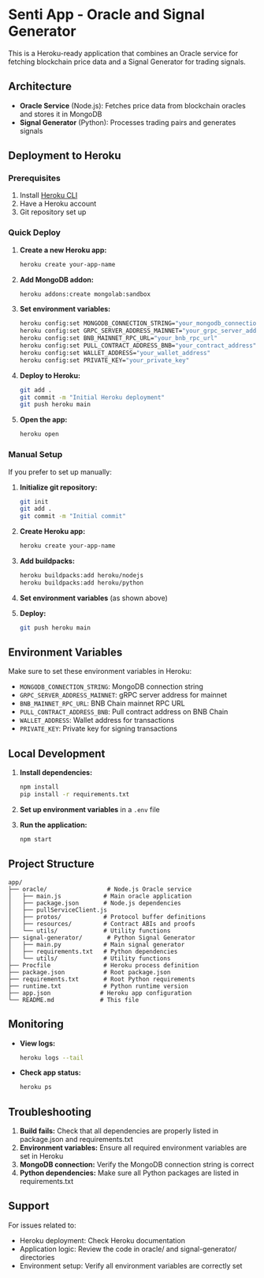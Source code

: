 # Senti App - Oracle and Signal Generator

This is a Heroku-ready application that combines an Oracle service for fetching blockchain price data and a Signal Generator for trading signals.

## Architecture

- **Oracle Service** (Node.js): Fetches price data from blockchain oracles and stores it in MongoDB
- **Signal Generator** (Python): Processes trading pairs and generates signals

## Deployment to Heroku

### Prerequisites

1. Install [Heroku CLI](https://devcenter.heroku.com/articles/heroku-cli)
2. Have a Heroku account
3. Git repository set up

### Quick Deploy

1. **Create a new Heroku app:**

   ```bash
   heroku create your-app-name
   ```

2. **Add MongoDB addon:**

   ```bash
   heroku addons:create mongolab:sandbox
   ```

3. **Set environment variables:**

   ```bash
   heroku config:set MONGODB_CONNECTION_STRING="your_mongodb_connection_string"
   heroku config:set GRPC_SERVER_ADDRESS_MAINNET="your_grpc_server_address"
   heroku config:set BNB_MAINNET_RPC_URL="your_bnb_rpc_url"
   heroku config:set PULL_CONTRACT_ADDRESS_BNB="your_contract_address"
   heroku config:set WALLET_ADDRESS="your_wallet_address"
   heroku config:set PRIVATE_KEY="your_private_key"
   ```

4. **Deploy to Heroku:**

   ```bash
   git add .
   git commit -m "Initial Heroku deployment"
   git push heroku main
   ```

5. **Open the app:**
   ```bash
   heroku open
   ```

### Manual Setup

If you prefer to set up manually:

1. **Initialize git repository:**

   ```bash
   git init
   git add .
   git commit -m "Initial commit"
   ```

2. **Create Heroku app:**

   ```bash
   heroku create your-app-name
   ```

3. **Add buildpacks:**

   ```bash
   heroku buildpacks:add heroku/nodejs
   heroku buildpacks:add heroku/python
   ```

4. **Set environment variables** (as shown above)

5. **Deploy:**
   ```bash
   git push heroku main
   ```

## Environment Variables

Make sure to set these environment variables in Heroku:

- `MONGODB_CONNECTION_STRING`: MongoDB connection string
- `GRPC_SERVER_ADDRESS_MAINNET`: gRPC server address for mainnet
- `BNB_MAINNET_RPC_URL`: BNB Chain mainnet RPC URL
- `PULL_CONTRACT_ADDRESS_BNB`: Pull contract address on BNB Chain
- `WALLET_ADDRESS`: Wallet address for transactions
- `PRIVATE_KEY`: Private key for signing transactions

## Local Development

1. **Install dependencies:**

   ```bash
   npm install
   pip install -r requirements.txt
   ```

2. **Set up environment variables** in a `.env` file

3. **Run the application:**
   ```bash
   npm start
   ```

## Project Structure

```
app/
├── oracle/                 # Node.js Oracle service
│   ├── main.js            # Main oracle application
│   ├── package.json       # Node.js dependencies
│   ├── pullServiceClient.js
│   ├── protos/            # Protocol buffer definitions
│   ├── resources/         # Contract ABIs and proofs
│   └── utils/             # Utility functions
├── signal-generator/       # Python Signal Generator
│   ├── main.py            # Main signal generator
│   ├── requirements.txt   # Python dependencies
│   └── utils/             # Utility functions
├── Procfile               # Heroku process definition
├── package.json           # Root package.json
├── requirements.txt       # Root Python requirements
├── runtime.txt            # Python runtime version
├── app.json              # Heroku app configuration
└── README.md             # This file
```

## Monitoring

- **View logs:**

  ```bash
  heroku logs --tail
  ```

- **Check app status:**
  ```bash
  heroku ps
  ```

## Troubleshooting

1. **Build fails:** Check that all dependencies are properly listed in package.json and requirements.txt
2. **Environment variables:** Ensure all required environment variables are set in Heroku
3. **MongoDB connection:** Verify the MongoDB connection string is correct
4. **Python dependencies:** Make sure all Python packages are listed in requirements.txt

## Support

For issues related to:

- Heroku deployment: Check Heroku documentation
- Application logic: Review the code in oracle/ and signal-generator/ directories
- Environment setup: Verify all environment variables are correctly set
